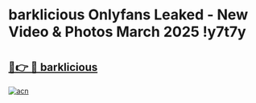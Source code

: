 # barklicious Onlyfans Leaked - New Video & Photos March 2025 !y7t7y

# <h2><a href="https://5u7hj3.iuczelnia.edu.pl?title=barklicious&ref=y7t7y">🔗👉 🔴 barklicious</a></h2>

[![acn](https://github.com/user-attachments/assets/0f9c940e-d8b0-45ae-aac7-cd30a18b3e1c)](https://5u7hj3.iuczelnia.edu.pl?title=barklicious&ref=y7t7y)

